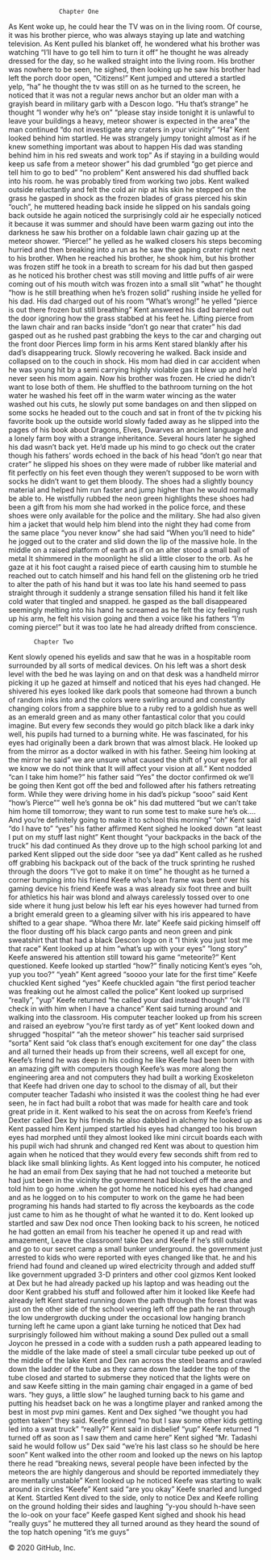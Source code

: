 

                  Chapter One


As Kent woke up, he could hear the TV was on in the living room. Of course, it was his brother pierce, who was always staying up late and watching television. As Kent pulled his blanket off, he wondered what his brother was watching “I’ll have to go tell him to turn it off” he thought
he was already dressed for the day, so he walked straight into the living room. His brother was nowhere to be seen, he sighed, then looking up he saw his brother had left the porch door open, “Citizens!”
 Kent jumped and uttered a startled yelp, “ha” he thought
the tv was still on as he turned to the screen, he noticed that it was not a regular news anchor but an older man with a grayish beard in military garb with a Descon logo.
“Hu that’s strange” he thought “I wonder why he’s on”
“please stay inside tonight it is unlawful to leave your buildings a heavy, meteor shower is expected in the area” the man continued “do not investigate any craters in your vicinity”
“Ha” Kent looked behind him startled. He was strangely jumpy tonight almost as if he knew something important was about to happen
His dad was standing behind him in his red sweats and work top” As if staying in a building would keep us safe from a meteor shower” his dad grumbled “go get pierce and tell him to go to bed” “no problem” Kent answered
 his dad shuffled back into his room. he was probably tired from working two jobs.
 Kent walked outside reluctantly and felt the cold air nip at his skin he stepped on the grass he gasped in shock as the frozen blades of grass pierced his skin
“ouch”, he muttered
 heading back inside he slipped on his sandals going back outside he again noticed the surprisingly cold air he especially noticed it because it was summer and should have been warm gazing out into the darkness he saw his brother on a foldable lawn chair gazing up at the meteor shower. “Pierce!”
he yelled as he walked closers his steps becoming hurried and then breaking into a run as he saw the gaping crater right next to his brother.
When he reached his brother, he shook him, but his brother was frozen stiff he took in a breath to scream for his dad but then gasped as he noticed his brother chest was still moving and little puffs of air were coming out of his mouth witch was frozen into a small slit ”what” he thought “how is he still breathing when he’s frozen solid”
 rushing inside he yelled for his dad.
His dad charged out of his room “What’s wrong!” he yelled
“pierce is out there frozen but still breathing”
 Kent answered his dad barreled out the door ignoring how the grass stabbed at his feet he. Lifting pierce from the lawn chair and ran backs inside “don’t go near that crater”
 his dad gasped out as he rushed past grabbing the keys to the car and charging out the front door Pierces limp form in his arms Kent stared blankly after his dad’s disappearing truck. Slowly recovering he walked. Back inside and collapsed on to the couch in shock. His mom had died in car accident when he was young hit by a semi carrying highly violable gas it blew up and he’d never seen his mom again. Now his brother was frozen. He cried he didn’t want to lose both of them.
 He shuffled to the bathroom turning on the hot water he washed his feet off in the warm water wincing as the water washed out his cuts, he slowly put some bandages on and then slipped on some socks  he headed out to the couch and sat in front of the tv picking his favorite book up the outside world slowly faded away as he slipped into the pages of his book about Dragons, Elves, Dwarves an ancient language and a lonely farm boy with a strange inheritance.
 Several hours later he sighed his dad wasn’t back yet. He’d made up his mind to go check out the crater though his fathers’ words echoed in the back of his head “don’t go near that crater”
he slipped his shoes on they were made of rubber like material and fit perfectly on his feet even though they weren’t supposed to be worn with socks he didn’t want to get them bloody. The shoes had a slightly bouncy material and helped him run faster and jump higher than he would normally be able to.
He wistfully rubbed the neon green highlights these shoes had been a gift from his mom she had worked in the police force, and these shoes were only available for the police and the military. She had also given him a jacket that would help him blend into the night they had come from the same place “you never know” she had said “When you’ll need to hide”
 he jogged out to the crater and slid down the lip of the massive hole.
In the middle on a raised platform of earth as if on an alter stood a small ball of metal
It shimmered in the moonlight he slid a little closer to the orb. As he gaze at it his foot caught a raised piece of earth causing him to stumble he reached out to catch himself and his hand fell on the glistening orb  he tried to alter the path of his hand but it was too late his hand seemed to pass straight through it suddenly a strange sensation filled his hand it felt like cold water that tingled and snapped. he gasped as the ball disappeared seemingly melting into his hand he screamed as he felt the icy feeling rush up his arm, he felt his vision going and then a voice like his fathers “I’m coming pierce!”
but it was too late he had already drifted from conscience.










           Chapter Two

Kent slowly opened his eyelids and saw that he was in a hospitable room surrounded by all sorts of medical devices. On his left was a short desk level with the bed he was laying on and on that desk was a handheld mirror picking it up he gazed at himself and noticed that his eyes had changed.
He shivered his eyes looked like dark pools that someone had thrown a bunch of random inks into and the colors were swirling around and constantly changing colors from a sapphire blue to a ruby red to a goldish hue as well as an emerald green and as many other fantastical color that you could imagine. But every few seconds they would go pitch black like a dark inky well, his pupils had turned to a burning white. He was fascinated, for his eyes had originally been a dark brown that was almost black.  He looked up from the mirror as a doctor walked in with his father. Seeing him looking at the mirror he said” we are unsure what caused the shift of your eyes for all we know we do not think that It will affect your vision at all.”
 Kent nodded “can I take him home?”
 his father said “Yes”
the doctor confirmed ok we’ll be going then Kent got off the bed and followed after his fathers retreating form.
While they were driving home in his dad’s pickup “sooo” said Kent “how’s Pierce”” well he’s gonna be ok” his dad muttered “but we can’t take him home till tomorrow; they want to run some test to make sure he’s ok…. And you’re definitely going to make it to school this morning” “oh” Kent said “do I have to” “yes” his father affirmed
Kent sighed he looked down “at least I put on my stuff last night” Kent thought “your backpacks in the back of the truck” his dad continued
As they drove up to the high school parking lot and parked Kent slipped out the side door “see ya dad” Kent called as he rushed off grabbing his backpack out of the back of the truck sprinting he rushed through the doors “I’ve got to make it on time” he thought as he turned a corner bumping into his friend Keefe who’s lean frame was bent over his gaming device his friend Keefe was a was already six foot three and built for athletics his hair was blond and always carelessly tossed over to one side where it hung just below his left ear his eyes however had turned from a bright emerald green to a gleaming silver with his iris appeared to have shifted to a gear shape. “Whoa there Mr. late” Keefe said picking himself off the floor dusting off his black cargo pants and neon green and pink sweatshirt that that had a black Descon logo on it ”I think you just lost me that race” Kent looked up at him “what’s up with your eyes” ”long story” Keefe answered his attention still toward his game “meteorite?” Kent questioned. Keefe looked up startled “how?” finally noticing Kent’s eyes “oh, yup you too?”
“yeah” Kent agreed
“soooo your late for the first time” Keefe chuckled Kent sighed “yes”
Keefe chuckled again “the first period teacher was freaking out he almost called the police” Kent looked up surprised ”really”, ”yup” Keefe returned “he called your dad instead though” “ok I’ll check in with him when I have a chance” Kent said turning around and walking into the classroom.
His computer teacher looked up from his screen and raised an eyebrow “you’re first tardy as of yet” Kent looked down and shrugged “hospital” “ah the meteor shower” his teacher said surprised “sorta” Kent said “ok class that’s enough excitement for one day” the class and all turned their heads up from their screens, well all except for one, Keefe’s friend he was deep in his coding he like Keefe had been born with an amazing gift with computers though Keefe’s was more along the engineering area and not computers they had built a working Exoskeleton that Keefe had driven one day to school to the dismay of all, but their computer teacher Tadashi who insisted it was the coolest thing he had ever seen, he in fact had built a robot that was made for health care  and took great pride in it. Kent walked to his seat the on across from Keefe’s friend Dexter called Dex by his friends he also dabbled in alchemy he looked up as Kent passed him Kent jumped startled his eyes had changed too his brown eyes had morphed until they almost looked like mini circuit boards each with his pupil wich had shrunk and changed red Kent was about to question him again when he noticed that they would every few seconds shift from red to black like small blinking lights. As Kent logged into his computer, he noticed he had an email from Dex saying that he had not touched a meteorite but had just been in the vicinity the government had blocked off the area and told him to go home .when he got home he noticed his eyes had changed and as he logged on to his computer to work on the game he had been programing his hands had started to fly across the keyboards as the code just came to him as he thought of what he wanted it to do. Kent looked up startled and saw Dex nod once
Then looking back to his screen, he noticed he had gotten an email from his teacher he opened it up and read with amazement, Leave the classroom! take Dex and Keefe if he’s still outside and go to our secret camp a small bunker underground. the government just arrested to kids who were reported with eyes changed like that. he and his friend had found and cleaned up wired electricity through and added stuff like government upgraded 3-D printers and other cool gizmos Kent looked at Dex but he had already packed up his laptop and was heading out the door Kent grabbed his stuff and followed after him it looked like Keefe had already left Kent started running down the path through the forest that was just on the other side of the school veering left off the path he ran through the low undergrowth ducking under the occasional low hanging branch turning left he came upon a giant lake turning he noticed that  Dex had surprisingly followed him without making a sound Dex pulled out a small Joycon  he pressed in a code with a sudden rush a path appeared leading to the middle of the lake made of steel a small circular tube peeked up out of the middle of the lake Kent and Dex ran across the steel beams and crawled down the ladder of the tube as they came down the ladder the top of the tube closed and started to submerse they noticed that the lights were on and saw Keefe sitting in the main gaming chair engaged in a game of bed wars. “hey guys, a little slow” he laughed turning back to his game and putting his headset back on he was a longtime player and ranked among the best in most pvp mini games. Kent and Dex sighed “we thought you had gotten taken” they said.  Keefe grinned “no but I saw some other kids getting led into a swat truck” “really?” Kent said in disbelief “yup” Keefe returned “I turned off as soon as I saw them and came here”
Kent sighed “Mr. Tadashi said he would follow us” Dex said “we’re his last class so he should be here soon” Kent walked into the other room and looked up the news on his laptop there he read “breaking news, several people have been infected by the meteors the are highly dangerous and should be reported immediately they are mentally unstable”   Kent looked up he noticed Keefe was starting to walk around in circles “Keefe” Kent said “are you okay” Keefe snarled and lunged at Kent. Startled Kent dived to the side, only to notice Dex and Keefe rolling on the ground holding their sides and laughing “y-you should h-have seen the lo-ook on your face” Keefe gasped Kent sighed and shook his head “really guys” he muttered they all turned around as they heard the sound of the top hatch opening “it’s me guys”

© 2020 GitHub, Inc.
